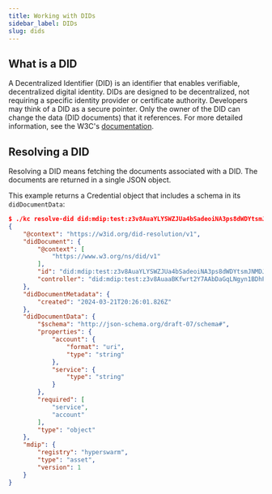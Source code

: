 ```yaml
---
title: Working with DIDs
sidebar_label: DIDs
slug: dids
---
```


## What is a DID

A Decentralized Identifier (DID) is an identifier that enables verifiable, decentralized digital identity. DIDs are designed to be decentralized, not requiring a specific identity provider or certificate authority. Developers may think of a DID as a secure pointer. Only the owner of the DID can change the data (DID documents) that it references. For more detailed information, see the W3C's [documentation](https://www.w3.org/TR/did-core/).

## Resolving a DID

Resolving a DID means fetching the documents associated with a DID. The documents are returned in a single JSON object.

This example returns a Credential object that includes a schema in its `didDocumentData`:

```json {14-30}
$ ./kc resolve-did did:mdip:test:z3v8AuaYLYSWZJUa4bSadeoiNA3ps8dWDYtsmJNMDJhbFDjaKaX
{
    "@context": "https://w3id.org/did-resolution/v1",
    "didDocument": {
        "@context": [
            "https://www.w3.org/ns/did/v1"
        ],
        "id": "did:mdip:test:z3v8AuaYLYSWZJUa4bSadeoiNA3ps8dWDYtsmJNMDJhbFDjaKaX",
        "controller": "did:mdip:test:z3v8AuaaBKfwrt2Y7AAbDaGqLNgyn1BDhP7wUFpEMEngmwYwi17"
    },
    "didDocumentMetadata": {
        "created": "2024-03-21T20:26:01.826Z"
    },
    "didDocumentData": {
        "$schema": "http://json-schema.org/draft-07/schema#",
        "properties": {
            "account": {
                "format": "uri",
                "type": "string"
            },
            "service": {
                "type": "string"
            }
        },
        "required": [
            "service",
            "account"
        ],
        "type": "object"
    },
    "mdip": {
        "registry": "hyperswarm",
        "type": "asset",
        "version": 1
    }
}
```
